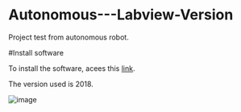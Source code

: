 # Autonomous---Labview-Version
Project test from autonomous robot.

#Install software

To install the software, acees this [link](https://www.ni.com/pt-br/support/downloads/software-products/download.labview-myrio-toolkit.html#307440).

The version used is 2018.

![image](https://user-images.githubusercontent.com/74225176/198893339-a7af105f-95fa-4260-8b6f-307aa41769b2.png)
